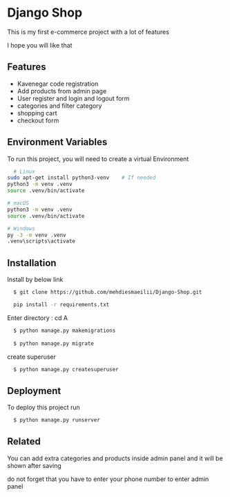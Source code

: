 # Django Shop

This is my first e-commerce project with a lot of features

I hope you will like that


## Features

- Kavenegar code registration
- Add products from admin page
- User register and login and logout form
- categories and filter category
- shopping cart
- checkout form
## Environment Variables

To run this project, you will need to create a virtual Environment

```bash
  # Linux
sudo apt-get install python3-venv    # If needed
python3 -m venv .venv
source .venv/bin/activate

# macOS
python3 -m venv .venv
source .venv/bin/activate

# Windows
py -3 -m venv .venv
.venv\scripts\activate
```
    


## Installation

Install by below link

```bash
  $ git clone https://github.com/mehdiesmaeilii/Django-Shop.git

  pip install -r requirements.txt
```
Enter directory :   cd A
```bash
  $ python manage.py makemigrations
  
  $ python manage.py migrate
```

create superuser 
```bash
  $ python manage.py createsuperuser

```
    
## Deployment

To deploy this project run

```bash
  $ python manage.py runserver
```


## Related



You can add extra categories and products inside admin panel and it will be shown after 
saving 

do not forget that you have to enter your phone number to enter admin panel

